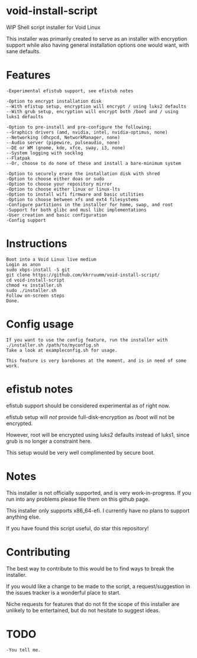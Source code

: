 # void-install-script
WIP Shell script installer for Void Linux

This installer was primarily created to serve as an installer with encryption support while also having general installation options one would want, with sane defaults.

# Features
```
-Experimental efistub support, see efistub notes

-Option to encrypt installation disk
--With efistup setup, encryption will encrypt / using luks2 defaults
--With grub setup, encryption will encrypt both /boot and / using luks1 defaults

-Option to pre-install and pre-configure the following;
--Graphics drivers (amd, nvidia, intel, nvidia-optimus, none)
--Networking (dhcpcd, NetworkManager, none)
--Audio server (pipewire, pulseaudio, none)
--DE or WM (gnome, kde, xfce, sway, i3, none)
--System logging with socklog
--Flatpak
--Or, choose to do none of these and install a bare-minimum system

-Option to securely erase the installation disk with shred
-Option to choose either doas or sudo
-Option to choose your repository mirror
-Option to choose either linux or linux-lts
-Option to install wifi firmware and basic utilities
-Option to choose between xfs and ext4 filesystems
-Configure partitions in the installer for home, swap, and root
-Support for both glibc and musl libc implementations
-User creation and basic configuration
-Config support
```

# Instructions
```
Boot into a Void Linux live medium
Login as anon
sudo xbps-install -S git
git clone https://github.com/kkrruumm/void-install-script/
cd void-install-script
chmod +x installer.sh
sudo ./installer.sh
Follow on-screen steps
Done.
```
# Config usage
```
If you want to use the config feature, run the installer with ./installer.sh /path/to/myconfig.sh
Take a look at exampleconfig.sh for usage.

This feature is very barebones at the moment, and is in need of some work.
```

# efistub notes

efistub support should be considered experimental as of right now.

efistub setup will *not* provide full-disk-encryption as /boot will not be encrypted.

However, root will be encrypted using luks2 defaults instead of luks1, since grub is no longer a constraint here.

This setup would be very well complimented by secure boot.

# Notes

This installer is not officially supported, and is very work-in-progress. If you run into any problems please file them on this github page.

This installer only supports x86_64-efi. I currently have no plans to support anything else.

If you have found this script useful, do star this repository!


# Contributing

The best way to contribute to this would be to find ways to break the installer.

If you would like a change to be made to the script, a request/suggestion in the issues tracker is a wonderful place to start.

Niche requests for features that do not fit the scope of this installer are unlikely to be entertained, but do not hesitate to suggest ideas.


# TODO
```
-You tell me.
```
